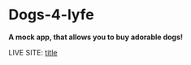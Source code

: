# Dogs-4-lyfe
**A mock app, that allows you to buy adorable dogs!**

LIVE SITE: [title](https://main--stupendous-centaur-dc0b16.netlify.app/)

